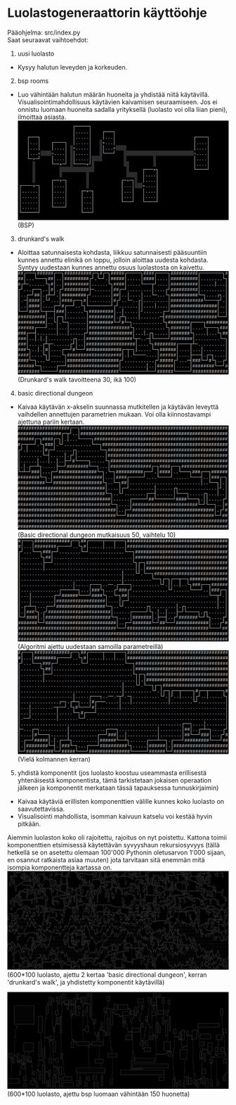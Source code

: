 # Luolastogeneraattorin käyttöohje
Pääohjelma: src/index.py  
Saat seuraavat vaihtoehdot:
1. uusi luolasto
  - Kysyy halutun leveyden ja korkeuden.
2. bsp rooms
  - Luo vähintään halutun määrän huoneita ja yhdistää niitä käytävillä. Visualisointimahdollisuus käytävien kaivamisen seuraamiseen. Jos ei onnistu luomaan huoneita sadalla yrityksellä (luolasto voi olla liian pieni), ilmoittaa asiasta.
  ![](kuvat/kayttoohje/bsp.png)  
  (BSP)
3. drunkard's walk
  - Aloittaa satunnaisesta kohdasta, liikkuu satunnaisesti pääsuuntiin kunnes annettu elinikä on loppu, jolloin aloittaa uudesta kohdasta. Syntyy uudestaan kunnes annettu osuus luolastosta on kaivettu.
  ![](kuvat/kayttoohje/drunkard.png)  
  (Drunkard's walk tavoitteena 30, ikä 100)
4. basic directional dungeon
  - Kaivaa käytävän x-akselin suunnassa mutkitellen ja käytävän leveyttä vaihdellen annettujen parametrien mukaan. Voi olla kiinnostavampi ajettuna pariin kertaan.
  ![](kuvat/kayttoohje/directed1.png)  
  (Basic directional dungeon mutkaisuus 50, vaihtelu 10)
  ![](kuvat/kayttoohje/directed2.png)  
  (Algoritmi ajettu uudestaan samoilla parametreillä)
  ![](kuvat/kayttoohje/directed3.png)  
  (Vielä kolmannen kerran)
5. yhdistä komponentit (jos luolasto koostuu useammasta erillisestä yhtenäisestä komponentista, tämä tarkistetaan jokaisen operaation jälkeen ja komponentit merkataan tässä tapauksessa tunnuskirjaimin)
  - Kaivaa käytäviä erillisten komponenttien välille kunnes koko luolasto on saavutettavissa.
  - Visualisointi mahdollista, isomman kaivuun katselu voi kestää hyvin pitkään.

Aiemmin luolaston koko oli rajoitettu, rajoitus on nyt poistettu. Kattona toimii komponenttien etsimisessä käytettävän syvyyshaun rekursiosyvyys (tällä hetkellä se on asetettu olemaan 100'000 Pythonin oletusarvon 1'000 sijaan, en osannut ratkaista asiaa muuten) jota tarvitaan sitä enemmän mitä isompia komponentteja kartassa on.
![](kuvat/iso_luola.png)
(600*100 luolasto, ajettu 2 kertaa 'basic directional dungeon', kerran 'drunkard's walk', ja yhdistetty komponentit käytävillä)

![](kuvat/iso_bsp.png)
(600*100 luolasto, ajettu bsp luomaan vähintään 150 huonetta)
